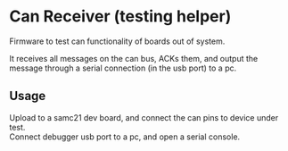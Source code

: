 # Can Receiver (testing helper)

Firmware to test can functionality of boards out of system.

It receives all messages on the can bus, ACKs them, and output the message
through a serial connection (in the usb port) to a pc.

## Usage

Upload to a samc21 dev board, and connect the can pins to device under test.  
Connect debugger usb port to a pc, and open a serial console.
